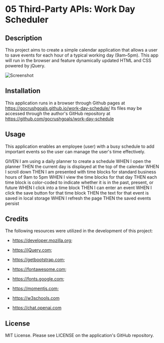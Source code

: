 # 05 Third-Party APIs: Work Day Scheduler

## Description

This project aims to create a simple calendar application that allows a user to save events for each hour of a typical working day (9am–5pm). This app will run in the browser and feature dynamically updated HTML and CSS powered by jQuery.

![Screenshot](https://github.com/gocrushgoals/work-day-schedule/assets/157322992/1e1f4346-e7a7-43d9-8237-ea602e7037b2)


## Installation

This application runs in a browser through Github pages at https://gocrushgoals.github.io/work-day-schedule/ 
Its files may be accessed through the author's GitHub repository at https://github.com/gocrushgoals/work-day-schedule 

## Usage

This application enables an employee (user) with a busy schedule to add important events so the user can manage the user's time effectively.

GIVEN I am using a daily planner to create a schedule
WHEN I open the planner
THEN the current day is displayed at the top of the calendar
WHEN I scroll down
THEN I am presented with time blocks for standard business hours of 9am to 5pm
WHEN I view the time blocks for that day
THEN each time block is color-coded to indicate whether it is in the past, present, or future
WHEN I click into a time block
THEN I can enter an event
WHEN I click the save button for that time block
THEN the text for that event is saved in local storage
WHEN I refresh the page
THEN the saved events persist

## Credits

The following resources were utilized in the development of this project:

* https://developer.mozilla.org;

* https://jQuery.com;

* https://getbootstrap.com;

* https://fontawesome.com;

* https://fonts.google.com;

* https://momentjs.com;

* https://w3schools.com
  
* https://chat.openai.com

## License
MIT License. Please see LICENSE on the application's GitHub repository.
